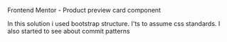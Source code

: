 

Frontend Mentor - Product preview card component

In this solution i used bootstrap structure. I'ts to assume css standards. I also started to see about commit patterns
